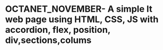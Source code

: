 # OCTANET_NOVEMBER- A simple It web page using HTML, CSS, JS with accordion, flex, position, div,sections,colums
